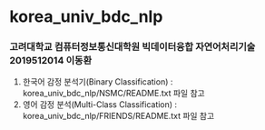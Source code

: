 # korea_univ_bdc_nlp
### 고려대학교 컴퓨터정보통신대학원 빅데이터융합 자연어처리기술 2019512014 이동환



1. 한국어 감정 분석기(Binary Classification) : korea_univ_bdc_nlp/NSMC/README.txt 파일 참고
2. 영어 감정 분석(Multi-Class Classification) : korea_univ_bdc_nlp/FRIENDS/README.txt 파일 참고




